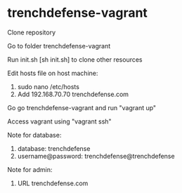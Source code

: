 # trenchdefense-vagrant
Clone repository

Go to folder trenchdefense-vagrant

Run init.sh [sh init.sh] to clone other resources

Edit hosts file on host machine:
1. sudo nano /etc/hosts
2. Add 192.168.70.70 trenchdefense.com

Go go trenchdefense-vagrant and run "vagrant up"

Access vagrant using "vagrant ssh"

Note for database:

1. database: trenchdefense
2. username@password: trenchdefense@trenchdefense
  
Note for admin:

1. URL trenchdefense.com
